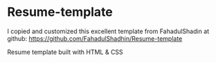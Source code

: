 # Resume-template

I copied and customized this excellent template from
FahadulShadin at github: https://github.com/FahadulShadhin/Resume-template

Resume template built with HTML &amp; CSS
